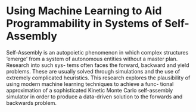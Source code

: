 # Using Machine Learning to Aid Programmability in Systems of Self-Assembly

Self-Assembly is an autopoietic phenomenon in which complex structures ‘emerge’ from a system of autonomous entities without a master plan. Research into such sys- tems often faces the forward, backward and yield problems. These are usually solved through simulations and the use of extremely complicated heuristics. This research explores the plausibility of using modern machine learning techniques to achieve a func- tional approximation of a sophisticated Kinetic Monte Carlo self-assembly simulator in order to produce a data-driven solution to the forwards and backwards problem.





